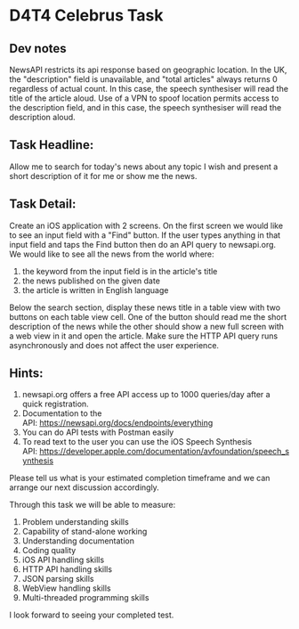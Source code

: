 #  D4T4 Celebrus Task

## Dev notes
NewsAPI restricts its api response based on geographic location. In the UK, the "description" field is unavailable, and "total articles" always returns 0 regardless of actual count. In this case, the speech synthesiser will read the title of the article aloud. Use of a VPN to spoof location permits access to the description field, and in this case, the speech synthesiser will read the description aloud.


## Task Headline:
Allow me to search for today's news about any topic I wish and present a short description of it for me or show me the news.

## Task Detail:
Create an iOS application with 2 screens. On the first screen we would like to see an input field with a "Find" button. If the user types anything in that input field and taps the Find button then do an API query to newsapi.org. We would like to see all the news from the world where:
1. the keyword from the input field is in the article's title
2. the news published on the given date
3. the article is written in English language

Below the search section, display these news title in a table view with two buttons on each table view cell. One of the button should read me the short description of the news while the other should show a new full screen with a web view in it and open the article. Make sure the HTTP API query runs asynchronously and does not affect the user experience.

## Hints:
1. newsapi.org offers a free API access up to 1000 queries/day after a quick registration.
2. Documentation to the API: <https://newsapi.org/docs/endpoints/everything>
3. You can do API tests with Postman easily
4. To read text to the user you can use the iOS Speech Synthesis API: <https://developer.apple.com/documentation/avfoundation/speech_synthesis>

Please tell us what is your estimated completion timeframe and we can arrange our next discussion accordingly.

Through this task we will be able to measure:

1. Problem understanding skills
2. Capability of stand-alone working
2. Understanding documentation
3. Coding quality
4. iOS API handling skills
5. HTTP API handling skills
6. JSON parsing skills
7. WebView handling skills
8. Multi-threaded programming skills

I look forward to seeing your completed test.

